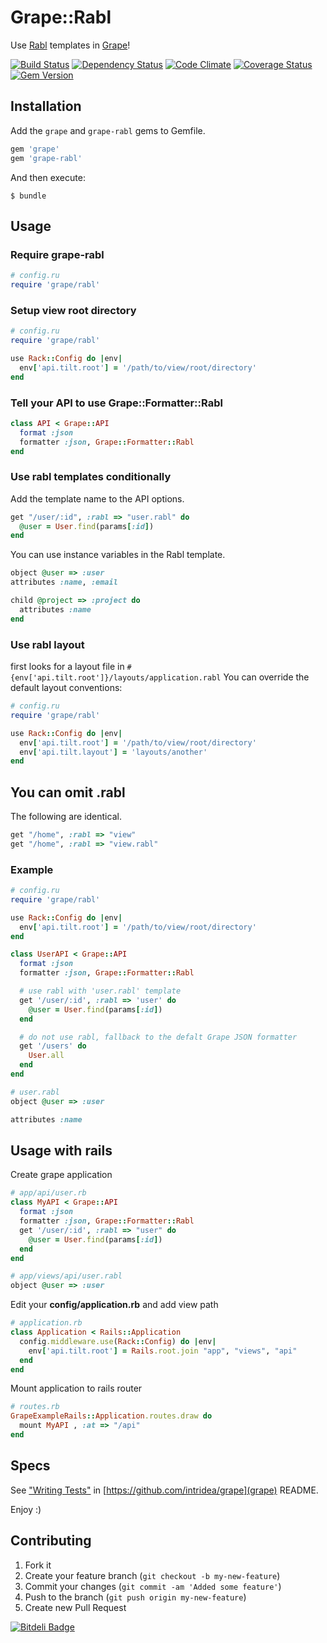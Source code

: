 # Grape::Rabl

Use [Rabl](https://github.com/nesquena/rabl) templates in [Grape](https://github.com/intridea/grape)!

[![Build Status](https://secure.travis-ci.org/LTe/grape-rabl.png)](http://travis-ci.org/LTe/grape-rabl)
[![Dependency Status](https://gemnasium.com/LTe/grape-rabl.png)](https://gemnasium.com/LTe/grape-rabl)
[![Code Climate](https://codeclimate.com/github/LTe/grape-rabl.png)](https://codeclimate.com/github/LTe/grape-rabl)
[![Coverage Status](https://coveralls.io/repos/LTe/grape-rabl/badge.png?branch=master)](https://coveralls.io/r/LTe/grape-rabl?branch=master)
[![Gem Version](https://badge.fury.io/rb/grape-rabl.png)](http://badge.fury.io/rb/grape-rabl)

## Installation

Add the `grape` and `grape-rabl` gems to Gemfile.

```ruby
gem 'grape'
gem 'grape-rabl'
```

And then execute:

    $ bundle

## Usage

### Require grape-rabl

```ruby
# config.ru
require 'grape/rabl'
```

### Setup view root directory
```ruby
# config.ru
require 'grape/rabl'

use Rack::Config do |env|
  env['api.tilt.root'] = '/path/to/view/root/directory'
end
```

### Tell your API to use Grape::Formatter::Rabl

```ruby
class API < Grape::API
  format :json
  formatter :json, Grape::Formatter::Rabl
end
```

### Use rabl templates conditionally

Add the template name to the API options.

```ruby
get "/user/:id", :rabl => "user.rabl" do
  @user = User.find(params[:id])
end
```

You can use instance variables in the Rabl template.

```ruby
object @user => :user
attributes :name, :email

child @project => :project do
  attributes :name
end
```

### Use rabl layout

first looks for a layout file in `#{env['api.tilt.root']}/layouts/application.rabl`
You can override the default layout conventions:

```ruby
# config.ru
require 'grape/rabl'

use Rack::Config do |env|
  env['api.tilt.root'] = '/path/to/view/root/directory'
  env['api.tilt.layout'] = 'layouts/another'
end
```

## You can omit .rabl

The following are identical.

```ruby
get "/home", :rabl => "view"
get "/home", :rabl => "view.rabl"
```

### Example

```ruby
# config.ru
require 'grape/rabl'

use Rack::Config do |env|
  env['api.tilt.root'] = '/path/to/view/root/directory'
end

class UserAPI < Grape::API
  format :json
  formatter :json, Grape::Formatter::Rabl

  # use rabl with 'user.rabl' template
  get '/user/:id', :rabl => 'user' do
    @user = User.find(params[:id])
  end

  # do not use rabl, fallback to the defalt Grape JSON formatter
  get '/users' do
    User.all
  end
end
```

```ruby
# user.rabl
object @user => :user

attributes :name
```

## Usage with rails

Create grape application

```ruby
# app/api/user.rb
class MyAPI < Grape::API
  format :json
  formatter :json, Grape::Formatter::Rabl
  get '/user/:id', :rabl => "user" do
    @user = User.find(params[:id])
  end
end
```

```ruby
# app/views/api/user.rabl
object @user => :user
```

Edit your **config/application.rb** and add view path

```ruby
# application.rb
class Application < Rails::Application
  config.middleware.use(Rack::Config) do |env|
    env['api.tilt.root'] = Rails.root.join "app", "views", "api"
  end
end
```

Mount application to rails router

```ruby
# routes.rb
GrapeExampleRails::Application.routes.draw do
  mount MyAPI , :at => "/api"
end
```

## Specs

See ["Writing Tests"](https://github.com/intridea/grape#writing-tests) in [https://github.com/intridea/grape](grape) README.

Enjoy :)


## Contributing

1. Fork it
2. Create your feature branch (`git checkout -b my-new-feature`)
3. Commit your changes (`git commit -am 'Added some feature'`)
4. Push to the branch (`git push origin my-new-feature`)
5. Create new Pull Request


[![Bitdeli Badge](https://d2weczhvl823v0.cloudfront.net/LTe/grape-rabl/trend.png)](https://bitdeli.com/free "Bitdeli Badge")

